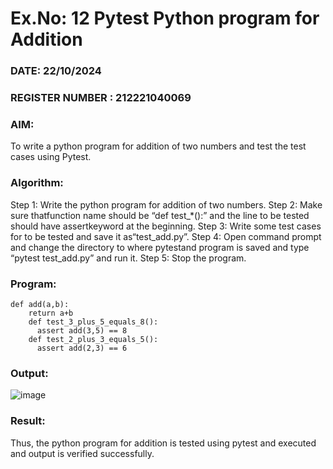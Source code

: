 # Ex.No: 12 Pytest Python program for Addition
### DATE: 22/10/2024
### REGISTER NUMBER : 212221040069
### AIM:
To write a python program for addition of two numbers and test the test cases using Pytest.
### Algorithm:
Step 1: Write the python program for addition of two numbers.
Step 2: Make sure thatfunction name should be “def test_*():” and the line to be tested should have assertkeyword at the beginning.
Step 3: Write some test cases for to be tested and save it as“test_add.py”.
Step 4: Open command prompt and change the directory to where pytestand program is saved and type “pytest test_add.py” and run it. 
Step 5: Stop the program. 
### Program:
```
def add(a,b):
    return a+b
    def test_3_plus_5_equals_8():
      assert add(3,5) == 8
    def test_2_plus_3_equals_5():
      assert add(2,3) == 6
```
### Output:
![image](https://github.com/user-attachments/assets/9613f095-d70a-4df7-9f6c-d275cad0b223)
### Result:
Thus, the python program for addition is tested using pytest and executed and output is verified successfully.


